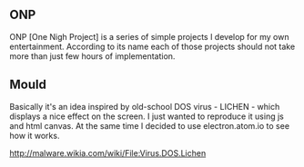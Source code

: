 ## ONP 

ONP [One Nigh Project] is a series of simple projects I develop for my own entertainment. 
According to its name each of those projects should not take more than just few hours of implementation.

## Mould

Basically it's an idea inspired by old-school DOS virus - LICHEN - which displays a nice effect on the screen. I just wanted to reproduce it using js and html canvas. At the same time I decided to use electron.atom.io to see how it works.

http://malware.wikia.com/wiki/File:Virus.DOS.Lichen
